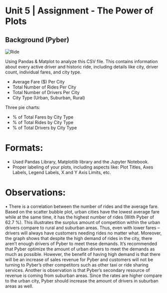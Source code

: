 # Unit 5 | Assignment - The Power of Plots

## Background (Pyber)

![Ride](Images/Ride.png)

Using Pandas & Matplot to analyze this CSV file. This contains information about every active driver and historic ride, including details like city, driver count, individual fares, and city type.


* Average Fare ($) Per City
* Total Number of Rides Per City
* Total Number of Drivers Per City
* City Type (Urban, Suburban, Rural)

 Three pie charts:

* % of Total Fares by City Type
* % of Total Rides by City Type
* % of Total Drivers by City Type

# Formats:

* Used Pandas Library, Matplotlib library and the Jupyter Notebook.
* Proper labeling of your plots, including aspects like: Plot Titles, Axes Labels, Legend Labels, X and Y Axis Limits, etc.

# Observations: 

•	There is a correlation between the number of rides and the average fare. Based on the scatter bubble plot, urban cities have the lowest average fare while at the same time, it has the highest number of rides (With Pyber of 62.7 %). This illustrates the surplus amount of competition within the urban drivers compare to rural and suburban areas. Thus, even with lower fares – drivers will always have customers needing rides no matter what. Moreover, the graph shows that despite the high demand of rides in the city, there aren’t enough drivers of Pyber to meet these demands. It’s recommended that Pyber optimize the amount of urban drivers to meet the demands as much as possible. However, the benefit of having high demand is that there will be an increase of sales revenue for Pyber and customers will not be turning to Pyber’s other competitors such as other taxi or ride sharing services. Another is observation is that Pyber’s secondary resource of revenue is coming from suburban areas. Since the rates are higher compare to the urban city, Pyber should increase the amount of drivers in suburban areas as well. 






